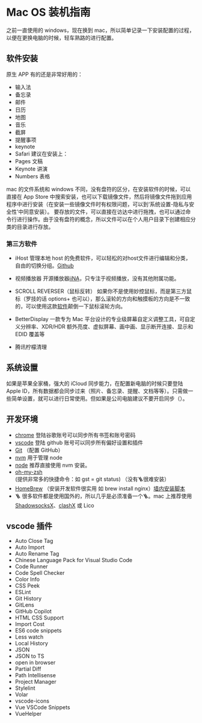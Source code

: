 # Mac OS 装机指南

之前一直使用的 windows，现在换到 mac，所以简单记录一下安装配置的过程，以便在更换电脑的时候，轻车熟路的进行配置。

## 软件安装

原生 APP 有的还是非常好用的：
- 输入法
- 备忘录
- 邮件
- 日历
- 地图
- 音乐
- 截屏
- 提醒事项
- keynote
- Safari
建议在安装上：
- Pages 文稿
- Keynote 讲演
- Numbers 表格

mac 的文件系统和 windows 不同，没有盘符的区分，在安装软件的时候，可以直接在 App Store 中搜索安装，也可以下载镜像文件，然后将镜像文件拖到应用程序中进行安装（在安装一些镜像文件时有权限问题，可以到‘系统设置-隐私与安全性’中同意安装）。
要存放的文件，可以直接在访达中进行拖拽，也可以通过命令行进行操作。由于没有盘符的概念，所以文件可以在个人用户目录下创建相应分类的目录进行存放。

### 第三方软件

- iHost
管理本地 host 的免费软件，可以轻松的对host文件进行编辑和分类，自由的切换分组。[Github](https://github.com/toolinbox/iHosts)

- 视频播放器
开源播放器[iiNA](https://iina.io)，只专注于视频播放，没有其他附属功能。

- SCROLL REVERSER（鼠标反转）
如果你不是使用妙控鼠标，而是第三方鼠标（罗技的话 options+ 也可以），那么滚轮的方向和触摸板的方向是不一致的，可以使用这款[软件](https://pilotmoon.com/scrollreverser/?_blank)颠倒一下鼠标滚轮方向。

- BetterDisplay
一款专为 Mac 平台设计的专业级屏幕自定义调整工具，可自定义分辨率、XDR/HDR 额外亮度、虚拟屏幕、画中画、显示断开连接、显示和 EDID 覆盖等

- 腾讯柠檬清理

## 系统设置

如果是苹果全家桶，强大的 iCloud 同步能力，在配置新电脑的时候只要登陆Apple ID，所有数据都会同步过来（照片、备忘录、提醒、文档等等）。只需做一些简单设置，就可以进行日常使用。但如果是公司电脑建议不要开启同步（）。

## 开发环境

- [chrome](https://www.google.cn/chrome/index.html) 登陆谷歌账号可以同步所有书签和账号密码
- [vscode](https://code.visualstudio.com/) 登陆 github 账号可以同步所有偏好设置和插件
- [Git](https://git-scm.com/downloads) （配置 GitHub）
- [nvm](https://github.com/nvm-sh/nvm) 用于管理 node
- [node](https://nodejs.org/en/) 推荐直接使用 nvm 安装。
- [oh-my-zsh](https://ohmyz.sh/) (提供非常多的快捷命令：如 gst = git status) （没有🪜很难安装）
- [HomeBrew](https://brew.sh/zh-cn/) （安装开发软件很实用 如 brew install nginx）[墙内安装脚本](https://gitee.com/cunkai/HomebrewCN)
- 🪜
很多软件都是使用国外的，所以几乎是必须准备一个🪜。mac 上推荐使用 [ShadowsocksX](https://github.com/shadowsocks/ShadowsocksX-NG)、[clashX](https://github.com/yichengchen/clashX) 或 Lico

## vscode 插件

- Auto Close Tag
- Auto Import
- Auto Rename Tag
- Chinese Language Pack for Visual Studio Code
- Code Runner
- Code Spell Checker
- Color Info
- CSS Peek
- ESLint
- Git History
- GitLens
- GitHub Copilot
- HTML CSS Support
- Import Cost
- ES6 code snippets
- Less watch
- Local History
- JSON
- JSON to TS
- open in browser
- Partial Diff
- Path Intellisense
- Project Manager
- Stylelint
- Volar
- vscode-icons
- Vue VSCode Snippets
- VueHelper
